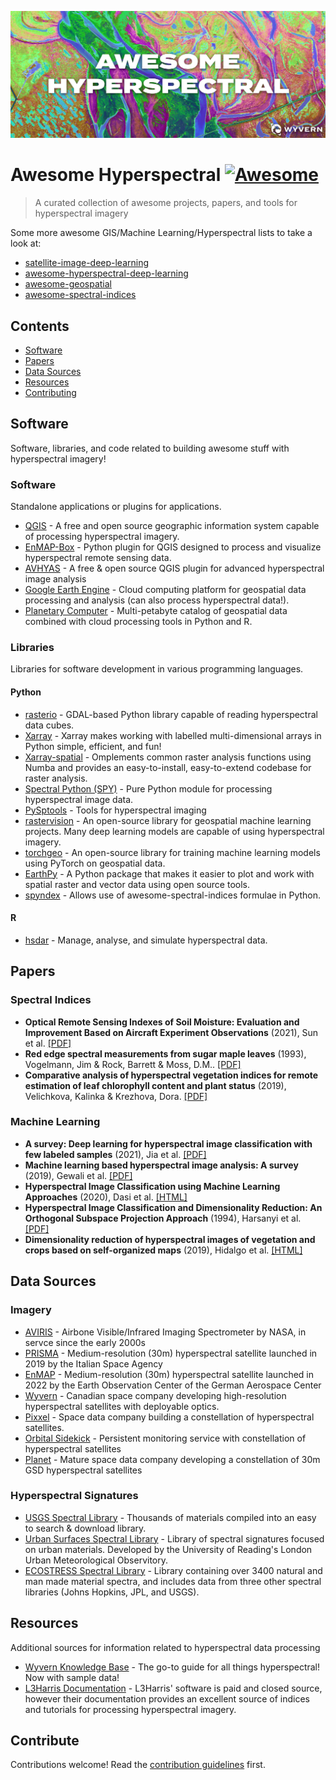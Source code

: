 ![Awesome Hyperspectral](media/awesome_hyperspectral.jpg)

# Awesome Hyperspectral [![Awesome](https://awesome.re/badge.svg)](https://awesome.re)

> A curated collection of awesome projects, papers, and tools for hyperspectral imagery

Some more awesome GIS/Machine Learning/Hyperspectral lists to take a look at:
- [satellite-image-deep-learning](https://github.com/satellite-image-deep-learning/techniques)
- [awesome-hyperspectral-deep-learning](https://github.com/IRCAD/awesome-hyperspectral-deep-learning)
- [awesome-geospatial](https://github.com/sacridini/Awesome-Geospatial)
- [awesome-spectral-indices](https://github.com/awesome-spectral-indices/awesome-spectral-indices)

## Contents

- [Software](#software)
- [Papers](#papers)
- [Data Sources](#data_sources)
- [Resources](#resources)
- [Contributing](#contribute)


## Software

Software, libraries, and code related to building awesome stuff with hyperspectral imagery!

### Software
Standalone applications or plugins for applications.

- [QGIS](https://qgis.org/en/site/) - A free and open source geographic information system capable of processing hyperspectral imagery.
- [EnMAP-Box](https://enmap-box.readthedocs.io/en/latest/) - Python plugin for QGIS designed to process and visualize hyperspectral remote sensing data.
- [AVHYAS](https://sites.google.com/view/avhyas-sac-isro/home) - A free & open source QGIS plugin for advanced hyperspectral image analysis
- [Google Earth Engine](https://earthengine.google.com/) - Cloud computing platform for geospatial data processing and analysis (can also process hyperspectral data!).
- [Planetary Computer](https://planetarycomputer.microsoft.com/) - Multi-petabyte catalog of geospatial data combined with cloud processing tools in Python and R.

### Libraries
Libraries for software development in various programming languages.

#### Python
- [rasterio](https://rasterio.readthedocs.io/en/latest/index.html) - GDAL-based Python library capable of reading hyperspectral data cubes.
- [Xarray](https://docs.xarray.dev/en/stable/) - Xarray makes working with labelled multi-dimensional arrays in Python simple, efficient, and fun!
- [Xarray-spatial](https://xarray-spatial.org/index.html) - Omplements common raster analysis functions using Numba and provides an easy-to-install, easy-to-extend codebase for raster analysis.
- [Spectral Python (SPY)](https://www.spectralpython.net/) - Pure Python module for processing hyperspectral image data.
- [PySptools](https://pysptools.sourceforge.io/index.html) - Tools for hyperspectral imaging
- [rastervision](https://rastervision.io/) - An open-source library for geospatial machine learning projects.  Many deep learning models are capable of using hyperspectral imagery.
- [torchgeo](https://github.com/microsoft/torchgeo) - An open-source library for training machine learning models using PyTorch on geospatial data.
- [EarthPy](https://earthpy.readthedocs.io/en/latest/index.html) - A Python package that makes it easier to plot and work with spatial raster and vector data using open source tools.
- [spyndex](https://github.com/awesome-spectral-indices/spyndex) - Allows use of awesome-spectral-indices formulae in Python.


#### R
- [hsdar](https://rdrr.io/cran/hsdar/) - Manage, analyse, and simulate hyperspectral data.

## Papers

### Spectral Indices
- **Optical Remote Sensing Indexes of Soil Moisture: Evaluation and Improvement Based on Aircraft Experiment Observations** (2021), Sun et al. [[PDF]](https://www.researchgate.net/publication/356348833_Optical_Remote_Sensing_Indexes_of_Soil_Moisture_Evaluation_and_Improvement_Based_on_Aircraft_Experiment_Observations)
- **Red edge spectral measurements from sugar maple leaves** (1993), Vogelmann, Jim & Rock, Barrett & Moss, D.M.. [[PDF]](https://www.researchgate.net/profile/Jim-Vogelmann/publication/4715958_Red_edge_spectral_measurements_from_sugar_maple_leaves/links/0046352c6f67c7264d000000/Red-edge-spectral-measurements-from-sugar-maple-leaves.pdf?_tp=eyJjb250ZXh0Ijp7ImZpcnN0UGFnZSI6InB1YmxpY2F0aW9uIiwicGFnZSI6InB1YmxpY2F0aW9uIn19)
- **Comparative analysis of hyperspectral vegetation indices for remote estimation of leaf chlorophyll content and plant status** (2019), Velichkova, Kalinka & Krezhova, Dora. [[PDF]](https://www.rad-journal.org/helper/download.php?file=../papers/RadJ.2018.03.034.pdf)

### Machine Learning
- **A survey: Deep learning for hyperspectral image classification with few labeled samples** (2021), Jia et al. [[PDF]](https://www.sciencedirect.com/science/article/pii/S0925231221004033)
- **Machine learning based hyperspectral image analysis: A survey** (2019), Gewali et al. [[PDF]](https://arxiv.org/abs/1802.08701)
- **Hyperspectral Image Classification using Machine Learning Approaches** (2020), Dasi et al. [[HTML]](https://ieeexplore.ieee.org/document/9120945)
- **Hyperspectral Image Classification and Dimensionality Reduction: An Orthogonal Subspace Projection Approach** (1994), Harsanyi et al. [[PDF]](https://www2.umbc.edu/rssipl/pdf/TGRS/tgrs.7_94.pdf)
- **Dimensionality reduction of hyperspectral images of vegetation and crops based on self-organized maps** (2019), Hidalgo et al. [[HTML]](https://www.sciencedirect.com/science/article/pii/S221431732030189X)

## Data Sources
### Imagery
- [AVIRIS](https://aviris.jpl.nasa.gov/) - Airbone Visible/Infrared Imaging Spectrometer by NASA, in servce since the early 2000s
- [PRISMA](https://www.eoportal.org/satellite-missions/prisma-hyperspectral) - Medium-resolution (30m) hyperspectral satellite launched in 2019 by the Italian Space Agency
- [EnMAP](https://www.enmap.org/) - Medium-resolution (30m) hyperspectral satellite launched in 2022 by the Earth Observation Center of the German Aerospace Center
- [Wyvern](https://wyvern.space/) - Canadian space company developing high-resolution hyperspectral satellites with deployable optics.
- [Pixxel](https://www.pixxel.space/) - Space data company building a constellation of hyperspectral satellites.
- [Orbital Sidekick](https://www.orbitalsidekick.com/) - Persistent monitoring service with constellation of hyperspectral satellites
- [Planet](https://www.planet.com/products/hyperspectral/) - Mature space data company developing a constellation of 30m GSD hyperspectral satellites

### Hyperspectral Signatures
- [USGS Spectral Library](https://crustal.usgs.gov/speclab/QueryAll07a.php) - Thousands of materials compiled into an easy to search & download library.
- [Urban Surfaces Spectral Library](https://micromet.reading.ac.uk/spectral-library/) - Library of spectral signatures focused on urban materials. Developed by the University of Reading's London Urban Meteorological Observitory.
- [ECOSTRESS Spectral Library](https://speclib.jpl.nasa.gov/) - Library containing over 3400 natural and man made material spectra, and includes data from three other spectral libraries (Johns Hopkins, JPL, and USGS).

## Resources
Additional sources for information related to hyperspectral data processing

- [Wyvern Knowledge Base](https://knowledge.wyvern.space/) - The go-to guide for all things hyperspectral! Now with sample data!
- [L3Harris Documentation](https://www.l3harrisgeospatial.com/docs/BackgroundVegetationIndices.html) - L3Harris' software is paid and closed source, however their documentation provides an excellent source of indices and tutorials for processing hyperspectral imagery.

## Contribute

Contributions welcome! Read the [contribution guidelines](contributing.md) first.
